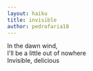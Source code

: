 ```yaml
---
layout: haiku
title: invisible
author: pedrofaria18
---
```


In the dawn wind,<br>
I'll be a little out of nowhere<br>
Invisible, delicious<br>